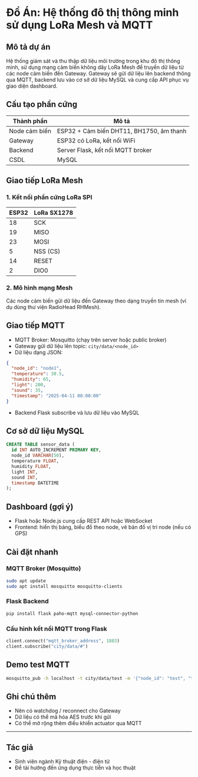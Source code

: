 # Đồ Án: Hệ thống đô thị thông minh sử dụng LoRa Mesh và MQTT

## Mô tả dự án
Hệ thống giám sát và thu thập dữ liệu môi trường trong khu đô thị thông minh, sử dụng mạng cảm biến không dây LoRa Mesh để truyền dữ liệu từ các node cảm biến đến Gateway. Gateway sẽ gửi dữ liệu lên backend thông qua MQTT, backend lưu vào cơ sở dữ liệu MySQL và cung cấp API phục vụ giao diện dashboard.

## Cấu tạo phần cứng

| Thành phần      | Mô tả                                |
|----------------|----------------------------------------|
| Node cảm biến  | ESP32 + Cảm biến DHT11, BH1750, âm thanh |
| Gateway        | ESP32 có LoRa, kết nối WiFi            |
| Backend        | Server Flask, kết nối MQTT broker       |
| CSDL           | MySQL                                  |

## Giao tiếp LoRa Mesh

### 1. Kết nối phần cứng LoRa SPI

| ESP32 | LoRa SX1278 |
|-------|--------------|
| 18    | SCK          |
| 19    | MISO         |
| 23    | MOSI         |
| 5     | NSS (CS)     |
| 14    | RESET        |
| 2     | DIO0         |

### 2. Mô hình mạng Mesh
Các node cảm biến gửi dữ liệu đến Gateway theo dạng truyền tin mesh (ví dụ dùng thư viện RadioHead RHMesh).

## Giao tiếp MQTT

- MQTT Broker: Mosquitto (chạy trên server hoặc public broker)
- Gateway gửi dữ liệu lên topic: `city/data/<node_id>`
- Dữ liệu dạng JSON:

```json
{
  "node_id": "node1",
  "temperature": 30.5,
  "humidity": 65,
  "light": 200,
  "sound": 35,
  "timestamp": "2025-04-11 08:00:00"
}
```

- Backend Flask subscribe và lưu dữ liệu vào MySQL

## Cơ sở dữ liệu MySQL

```sql
CREATE TABLE sensor_data (
  id INT AUTO_INCREMENT PRIMARY KEY,
  node_id VARCHAR(50),
  temperature FLOAT,
  humidity FLOAT,
  light INT,
  sound INT,
  timestamp DATETIME
);
```

## Dashboard (gợi ý)
- Flask hoặc Node.js cung cấp REST API hoặc WebSocket
- Frontend: hiển thị bảng, biểu đồ theo node, vẽ bản đồ vị trí node (nếu có GPS)

## Cài đặt nhanh

### MQTT Broker (Mosquitto)
```bash
sudo apt update
sudo apt install mosquitto mosquitto-clients
```

### Flask Backend
```bash
pip install flask paho-mqtt mysql-connector-python
```

### Cấu hình kết nối MQTT trong Flask
```python
client.connect("mqtt_broker_address", 1883)
client.subscribe("city/data/#")
```

## Demo test MQTT
```bash
mosquitto_pub -h localhost -t city/data/test -m '{"node_id": "test", "temperature": 25}'
```

## Ghi chú thêm
- Nên có watchdog / reconnect cho Gateway
- Dữ liệu có thể mã hóa AES trước khi gửi
- Có thể mở rộng thêm điều khiển actuator qua MQTT

---

## Tác giả

- Sinh viên ngành Kỹ thuật điện - điện tử
- Đề tài hướng đến ứng dụng thực tiễn và học thuật